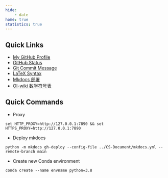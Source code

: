 ```yaml
---
hide:
    - date
home: true
statistics: true
---
```


## Quick Links

- [My GitHub Profile](https://github.com/QiuHong-1202)
- [GitHub Status](https://www.githubstatus.com/)
- [Git Commit Message](https://qiuhong-1202.github.io/Tutorial/Git%20%26%20GitHub/Git%20commit%20messages/)
- [LaTeX Syntax](https://qiuhong-1202.github.io/Tutorial/LaTeX/)
- [Mkdocs 部署](https://qiuhong-1202.github.io/Tutorial/Mkdocs/#_4)
- [OI-wiki 数学符号表](https://oi-wiki.org/intro/symbol/)

## Quick Commands

- Proxy

```
set HTTP_PROXY=http://127.0.0.1:7890 && set HTTPS_PROXY=http://127.0.0.1:7890
```

- Deploy mkdocs

```
python -m mkdocs gh-deploy --config-file ../CS-Document/mkdocs.yml --remote-branch main
```

- Create new Conda environment

```
conda create --name envname python=3.8
```

